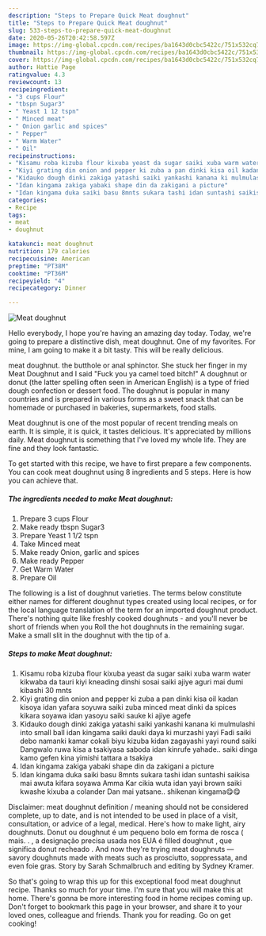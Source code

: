 ```yaml
---
description: "Steps to Prepare Quick Meat doughnut"
title: "Steps to Prepare Quick Meat doughnut"
slug: 533-steps-to-prepare-quick-meat-doughnut
date: 2020-05-26T20:42:58.597Z
image: https://img-global.cpcdn.com/recipes/ba1643d0cbc5422c/751x532cq70/meat-doughnut-recipe-main-photo.jpg
thumbnail: https://img-global.cpcdn.com/recipes/ba1643d0cbc5422c/751x532cq70/meat-doughnut-recipe-main-photo.jpg
cover: https://img-global.cpcdn.com/recipes/ba1643d0cbc5422c/751x532cq70/meat-doughnut-recipe-main-photo.jpg
author: Hattie Page
ratingvalue: 4.3
reviewcount: 13
recipeingredient:
- "3 cups Flour"
- "tbspn Sugar3"
- " Yeast 1 12 tspn"
- " Minced meat"
- " Onion garlic and spices"
- " Pepper"
- " Warm Water"
- " Oil"
recipeinstructions:
- "Kisamu roba kizuba flour kixuba yeast da sugar saiki xuba warm water kikwaba da tauri kiyi kneading dinshi sosai saiki ajiye aguri mai dumi kibashi 30 mnts"
- "Kiyi grating din onion and pepper ki zuba a pan dinki kisa oil kadan kisoya idan yafara soyuwa saiki zuba minced meat dinki da spices kikara soyawa idan yasoyu saiki sauke ki ajiye agefe"
- "Kidauko dough dinki zakiga yatashi saiki yankashi kanana ki mulmulashi into small ball idan kingama saiki dauki daya ki murzashi yayi Fadi saiki debo namanki kamar cokali biyu kizuba kidan zagayashi yayi round saiki Dangwalo ruwa kisa a tsakiyasa saboda idan kinrufe yahade.. saiki dinga kamo gefen kina yimishi tattara a tsakiya"
- "Idan kingama zakiga yabaki shape din da zakigani a picture"
- "Idan kingama duka saiki basu 8mnts sukara tashi idan suntashi saikisa mai awuta kifara soyawa Amma Kar cikia wuta idan yayi brown saiki kwashe kixuba a colander Dan mai yatsane.. shikenan kingama😋😋"
categories:
- Recipe
tags:
- meat
- doughnut

katakunci: meat doughnut 
nutrition: 179 calories
recipecuisine: American
preptime: "PT38M"
cooktime: "PT36M"
recipeyield: "4"
recipecategory: Dinner

---
```



![Meat doughnut](https://img-global.cpcdn.com/recipes/ba1643d0cbc5422c/751x532cq70/meat-doughnut-recipe-main-photo.jpg)

Hello everybody, I hope you're having an amazing day today. Today, we're going to prepare a distinctive dish, meat doughnut. One of my favorites. For mine, I am going to make it a bit tasty. This will be really delicious.

meat doughnut. the butthole or anal sphinctor. She stuck her finger in my Meat Doughnut and I said &#34;Fuck you ya camel toed bitch!&#34; A doughnut or donut (the latter spelling often seen in American English) is a type of fried dough confection or dessert food. The doughnut is popular in many countries and is prepared in various forms as a sweet snack that can be homemade or purchased in bakeries, supermarkets, food stalls.

Meat doughnut is one of the most popular of recent trending meals on earth. It is simple, it is quick, it tastes delicious. It's appreciated by millions daily. Meat doughnut is something that I've loved my whole life. They are fine and they look fantastic.


To get started with this recipe, we have to first prepare a few components. You can cook meat doughnut using 8 ingredients and 5 steps. Here is how you can achieve that.

<!--inarticleads1-->

##### The ingredients needed to make Meat doughnut:

1. Prepare 3 cups Flour
1. Make ready tbspn Sugar3
1. Prepare  Yeast 1 1/2 tspn
1. Take  Minced meat
1. Make ready  Onion, garlic and spices
1. Make ready  Pepper
1. Get  Warm Water
1. Prepare  Oil


The following is a list of doughnut varieties. The terms below constitute either names for different doughnut types created using local recipes, or for the local language translation of the term for an imported doughnut product. There&#39;s nothing quite like freshly cooked doughnuts - and you&#39;ll never be short of friends when you Roll the hot doughnuts in the remaining sugar. Make a small slit in the doughnut with the tip of a. 

<!--inarticleads2-->

##### Steps to make Meat doughnut:

1. Kisamu roba kizuba flour kixuba yeast da sugar saiki xuba warm water kikwaba da tauri kiyi kneading dinshi sosai saiki ajiye aguri mai dumi kibashi 30 mnts
1. Kiyi grating din onion and pepper ki zuba a pan dinki kisa oil kadan kisoya idan yafara soyuwa saiki zuba minced meat dinki da spices kikara soyawa idan yasoyu saiki sauke ki ajiye agefe
1. Kidauko dough dinki zakiga yatashi saiki yankashi kanana ki mulmulashi into small ball idan kingama saiki dauki daya ki murzashi yayi Fadi saiki debo namanki kamar cokali biyu kizuba kidan zagayashi yayi round saiki Dangwalo ruwa kisa a tsakiyasa saboda idan kinrufe yahade.. saiki dinga kamo gefen kina yimishi tattara a tsakiya
1. Idan kingama zakiga yabaki shape din da zakigani a picture
1. Idan kingama duka saiki basu 8mnts sukara tashi idan suntashi saikisa mai awuta kifara soyawa Amma Kar cikia wuta idan yayi brown saiki kwashe kixuba a colander Dan mai yatsane.. shikenan kingama😋😋


Disclaimer: meat doughnut definition / meaning should not be considered complete, up to date, and is not intended to be used in place of a visit, consultation, or advice of a legal, medical. Here&#39;s how to make light, airy doughnuts. Donut ou doughnut é um pequeno bolo em forma de rosca ( mais. . , a designação precisa usada nos EUA é filled doughnut , que significa donut recheado . And now they&#39;re trying meat doughnuts — savory doughnuts made with meats such as prosciutto, soppressata, and even foie gras. Story by Sarah Schmalbruch and editing by Sydney Kramer. 

So that's going to wrap this up for this exceptional food meat doughnut recipe. Thanks so much for your time. I'm sure that you will make this at home. There's gonna be more interesting food in home recipes coming up. Don't forget to bookmark this page in your browser, and share it to your loved ones, colleague and friends. Thank you for reading. Go on get cooking!
